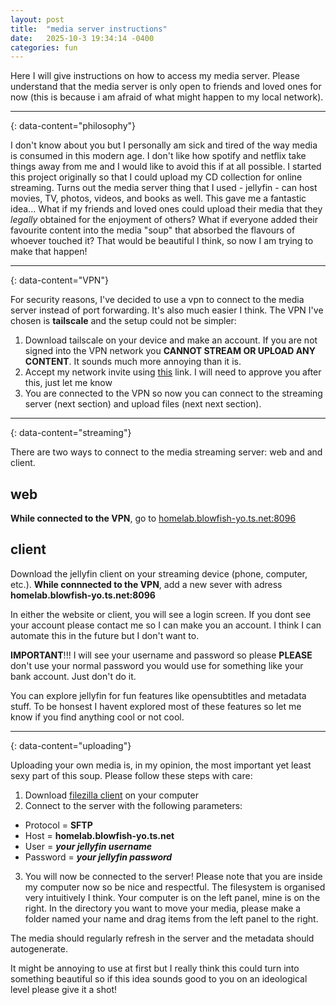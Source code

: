 ```yaml
---
layout: post
title:  "media server instructions"
date:   2025-10-3 19:34:14 -0400
categories: fun
---
```


Here I will give instructions on how to access my media server. Please understand that the media server is only open to friends and loved ones for now (this is because i am afraid of what might happen to my local network).

---
{: data-content="philosophy"}

I don't know about you but I personally am sick and tired of the way media is consumed in this modern age. I don't like how spotify and netflix take things away from me and I would like to avoid this if at all possible. I started this project originally so that I could upload my CD collection for online streaming. Turns out the media server thing that I used - jellyfin - can host movies, TV, photos, videos, and books as well. This gave me a fantastic idea... What if my friends and loved ones could upload their media that they *legally* obtained for the enjoyment of others? What if everyone added their favourite content into the media "soup" that absorbed the flavours of whoever touched it? That would be beautiful I think, so now I am trying to make that happen!

---
{: data-content="VPN"}

For security reasons, I've decided to use a vpn to connect to the media server instead of port forwarding. It's also much easier I think. The VPN I've chosen is **tailscale** and the setup could not be simpler:

1. Download tailscale on your device and make an account. If you are not signed into the VPN network you **CANNOT STREAM OR UPLOAD ANY CONTENT**. It sounds much more annoying than it is.
2. Accept my network invite using <a href="https://login.tailscale.com/admin/invite/K67MpXH4Av5aijEq6U1B11">this</a> link. I will need to approve you after this, just let me know
3. You are connected to the VPN so now you can connect to the streaming server (next section) and upload files (next next section).

---
{: data-content="streaming"}

There are two ways to connect to the media streaming server: web and and client.

## web

**While connected to the VPN**, go to <a href="http://homelab.blowfish-yo.ts.net:8096">homelab.blowfish-yo.ts.net:8096</a>

## client

Download the jellyfin client on your streaming device (phone, computer, etc.). **While connnected to the VPN**, add a new sever with adress **homelab.blowfish-yo.ts.net:8096**

In either the website or client, you will see a login screen. If you dont see your account please contact me  so I can make you an account. I think I can automate this in the future but I don't want to.

**IMPORTANT**!!! I  will see your username and password so please **PLEASE** don't use your normal password you would use for something like your bank account. Just don't do it.

You can explore jellyfin for fun features like opensubtitles and metadata stuff. To be honsest I havent explored most of these features so let me know if you find anything cool or not cool.

---
{: data-content="uploading"}

Uploading your own media is, in my opinion, the most important yet least sexy part of this soup. Please follow these steps with care:
1. Download <a href="https://filezilla-project.org/">filezilla client</a> on your computer
2. Connect to the server with the following parameters:
  - Protocol = **SFTP**
  - Host = **homelab.blowfish-yo.ts.net**
  - User = ***your jellyfin username***
  - Password = ***your jellyfin password***
3. You will now be connected to the server! Please note that you are inside my  computer now so be nice and respectful. The filesystem is organised very intuitively I think. Your computer is on the left panel, mine  is on the right. In the directory you want to move your media, please make a folder named your name and drag items from the left panel to the right.

The media should regularly refresh in the server and the metadata should autogenerate.

It might be annoying to use at first but I really think this could turn into something beautiful so if this idea sounds good to you on an ideological level please give it a shot!
